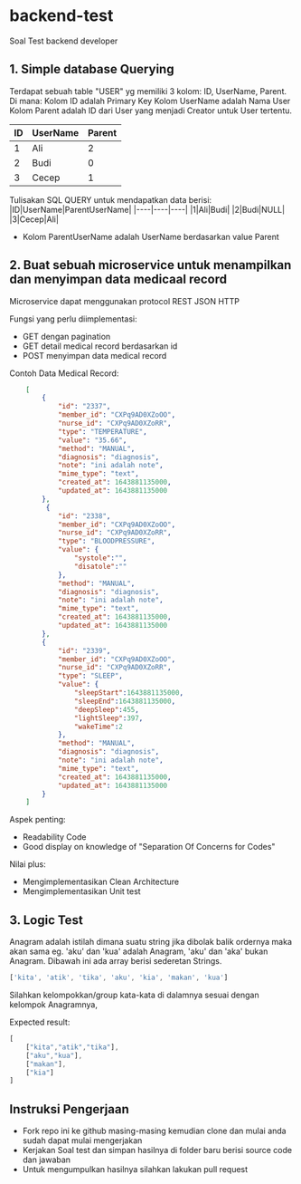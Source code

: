 # backend-test
Soal Test backend developer
## 1. Simple database Querying

Terdapat sebuah table "USER" yg memiliki 3 kolom: ID, UserName, Parent. Di mana:
Kolom ID adalah Primary Key
Kolom UserName adalah Nama User
Kolom Parent adalah ID dari User yang menjadi Creator untuk User tertentu.

|ID|UserName|Parent|
|----|----|----|
|1|Ali|2|
|2|Budi|0|
|3|Cecep|1|

Tulisakan SQL QUERY untuk mendapatkan data berisi:
|ID|UserName|ParentUserName|
|----|----|----|
|1|Ali|Budi|
|2|Budi|NULL|
|3|Cecep|Ali|

* Kolom ParentUserName adalah UserName berdasarkan value Parent

## 2. Buat sebuah microservice untuk menampilkan dan menyimpan data medicaal record

Microservice dapat menggunakan protocol REST JSON HTTP

Fungsi yang perlu diimplementasi:
- GET dengan pagination 
- GET detail medical record berdasarkan id
- POST menyimpan data medical record

Contoh Data Medical Record:
```json
    [
        {
            "id": "2337",
            "member_id": "CXPq9AD0XZoOO",
            "nurse_id": "CXPq9AD0XZoRR",
            "type": "TEMPERATURE",
            "value": "35.66",
            "method": "MANUAL",
            "diagnosis": "diagnosis",
            "note": "ini adalah note",
            "mime_type": "text",
            "created_at": 1643881135000,
            "updated_at": 1643881135000
        },
         {
            "id": "2338",
            "member_id": "CXPq9AD0XZoOO",
            "nurse_id": "CXPq9AD0XZoRR",
            "type": "BLOODPRESSURE",
            "value": {
                "systole":"",
                "disatole":""
            },
            "method": "MANUAL",
            "diagnosis": "diagnosis",
            "note": "ini adalah note",
            "mime_type": "text",
            "created_at": 1643881135000,
            "updated_at": 1643881135000
        },
        {
            "id": "2339",
            "member_id": "CXPq9AD0XZoOO",
            "nurse_id": "CXPq9AD0XZoRR",
            "type": "SLEEP",
            "value": {
                "sleepStart":1643881135000,
                "sleepEnd":1643881135000,
                "deepSleep":455,
                "lightSleep":397,
                "wakeTime":2
            },
            "method": "MANUAL",
            "diagnosis": "diagnosis",
            "note": "ini adalah note",
            "mime_type": "text",
            "created_at": 1643881135000,
            "updated_at": 1643881135000
        }
    ]
```

Aspek penting:
- Readability Code
- Good display on knowledge of "Separation Of Concerns for Codes"

Nilai plus:
- Mengimplementasikan Clean Architecture
- Mengimplementasikan Unit test

## 3. Logic Test
Anagram adalah istilah dimana suatu string jika dibolak balik ordernya maka akan sama eg. 'aku' dan 
'kua' adalah Anagram, 'aku' dan 'aka' bukan Anagram.
Dibawah ini ada array berisi sederetan Strings.
```javascript 
['kita', 'atik', 'tika', 'aku', 'kia', 'makan', 'kua']
```
Silahkan kelompokkan/group kata-kata di dalamnya sesuai dengan kelompok Anagramnya,

Expected result:
```javascript
[
    ["kita","atik","tika"],
    ["aku","kua"],
    ["makan"],
    ["kia"]
]
```
## Instruksi Pengerjaan
- Fork repo ini ke github masing-masing kemudian clone dan mulai anda sudah dapat mulai mengerjakan
- Kerjakan Soal test dan simpan hasilnya di folder baru berisi source code dan jawaban
- Untuk mengumpulkan hasilnya silahkan lakukan pull request